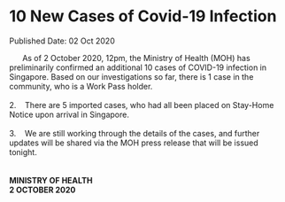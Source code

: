<html>
    <meta http-equiv="Content-Type" content="text/html; charset=utf-8"/>
    <meta charset="utf-8"/>
    <title>10 New Cases of Covid-19 Infection</title>
    <body><h1>10 New Cases of Covid-19 Infection</h1>
    <p>Published Date: 02 Oct 2020</p> &nbsp; &nbsp; &nbsp; As of 2 October 2020, 12pm, the Ministry of Health (MOH) has preliminarily confirmed an additional 10 cases of COVID-19 infection in Singapore. Based on our investigations so far, there is 1 case in the community, who is a Work Pass holder.&nbsp;<br><br>2.&nbsp; &nbsp; There are 5 imported cases, who had all been placed on Stay-Home Notice upon arrival in Singapore.&nbsp;&nbsp;<br><br>3.&nbsp; &nbsp; We are still working through the details of the cases, and further updates will be shared via the MOH press release that will be issued tonight.&nbsp;<br><br><br><div><strong>MINISTRY OF HEALTH<br>2 OCTOBER 2020</strong><br><div><br></div><br></div></body>
</html>